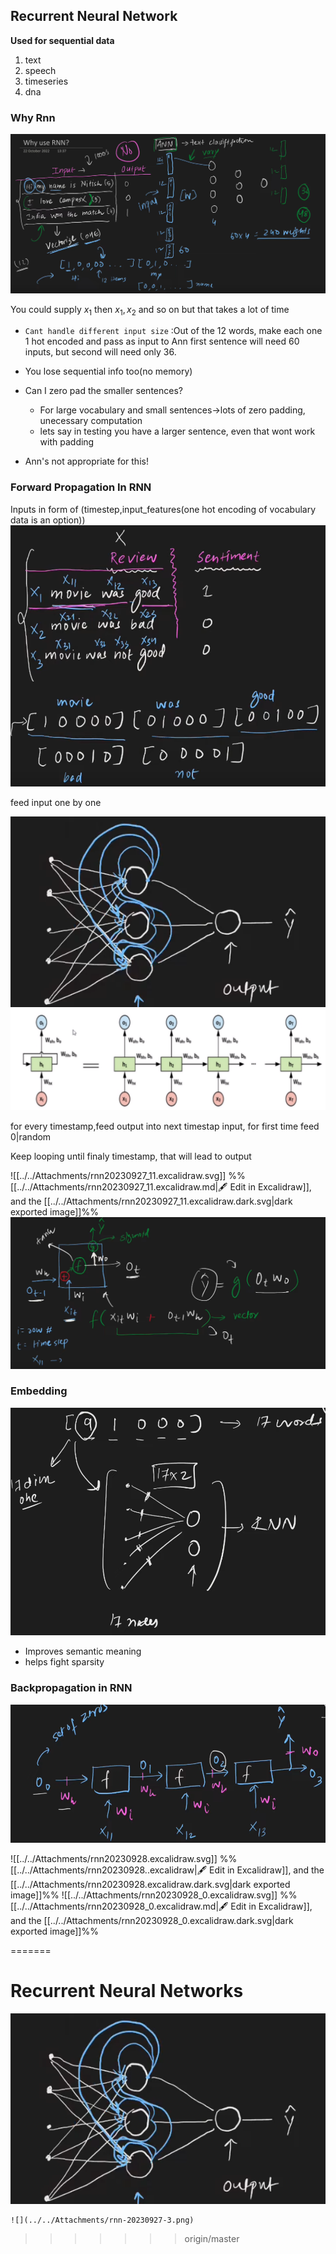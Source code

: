 ## Recurrent Neural Network

**Used for sequential data**
1) text
2) speech
3) timeseries
4) dna

### Why Rnn

![](../../Attachments/rnn-20230927.png)

You could supply $x_1$ then $x_1,x_2$ and so on but that takes a lot of time
- `Cant handle different input size` :Out of the 12 words, make each one 1 hot encoded and pass as input to Ann first sentence will need 60 inputs, but second will need only 36.
- You lose sequential info too(no memory)

- Can I zero pad the smaller sentences?
	- For large vocabulary and small sentences->lots of zero padding, unecessary computation
	- lets say in testing you have a larger sentence, even that wont work with padding
- Ann's not appropriate for this!

### Forward Propagation In RNN

Inputs in form of (timestep,input_features(one hot encoding of vocabulary data is an option))
![](../../Attachments/rnn-20230927-1.png)

feed input one by one

![](../../Attachments/rnn-20230927-2.png)
![](../../Attachments/rnn-20230927-6.png)

for every timestamp,feed output into next timestap input, for first time feed 0|random 


Keep looping until finaly timestamp, that will lead to output


![[../../Attachments/rnn20230927_11.excalidraw.svg]]
%%[[../../Attachments/rnn20230927_11.excalidraw.md|🖋 Edit in Excalidraw]], and the [[../../Attachments/rnn20230927_11.excalidraw.dark.svg|dark exported image]]%%
![](../../Attachments/rnn-20230927-3.png)

### Embedding
![](../../Attachments/rnn-20230927-7.png)

- Improves semantic meaning
- helps fight sparsity

### Backpropagation in RNN

![](../../Attachments/rnn-20230928.png)

![[../../Attachments/rnn20230928.excalidraw.svg]]
%%[[../../Attachments/rnn20230928..excalidraw|🖋 Edit in Excalidraw]], and the [[../../Attachments/rnn20230928.excalidraw.dark.svg|dark exported image]]%%
![[../../Attachments/rnn20230928_0.excalidraw.svg]]
%%[[../../Attachments/rnn20230928_0.excalidraw.md|🖋 Edit in Excalidraw]], and the [[../../Attachments/rnn20230928_0.excalidraw.dark.svg|dark exported image]]%%

=======
# Recurrent Neural Networks

![](../../Attachments/rnn-20230927-2.png)

	![](../../Attachments/rnn-20230927-3.png)
>>>>>>> origin/master
